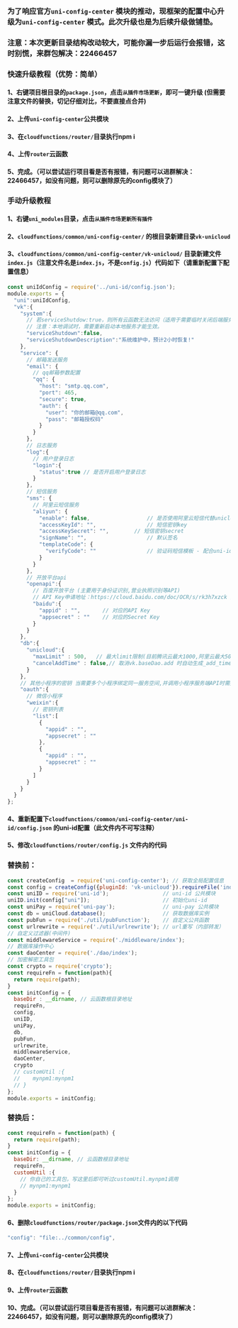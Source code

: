 ### 为了响应官方`uni-config-center` 模块的推动，现框架的配置中心升级为`uni-config-center` 模式。此次升级也是为后续升级做铺垫。

### 注意：本次更新目录结构改动较大，可能你漏一步后运行会报错，这时别慌，来群包解决：22466457
### 快速升级教程（优势：简单）
#### 1、右键项目根目录的`package.json`，点击`从插件市场更新`，即可一键升级 (但需要注意文件的替换，切记仔细对比，不要直接点合并)
#### 2、上传`uni-config-center`公共模块
#### 3、在`cloudfunctions/router/`目录执行npm i 
#### 4、上传`router`云函数
#### 5、完成。（可以尝试运行项目看是否有报错，有问题可以进群解决：22466457，如没有问题，则可以删除原先的config模块了）

### 手动升级教程
#### 1、右键`uni_modules`目录，点击`从插件市场更新所有插件`
#### 2、`cloudfunctions/common/uni-config-center/` 的根目录新建目录`vk-unicloud`
#### 3、`cloudfunctions/common/uni-config-center/vk-unicloud/` 目录新建文件`index.js`（注意文件名是`index.js`，不是`config.js`）代码如下（请重新配置下配置信息）
```js
const uniIdConfig = require('../uni-id/config.json');
module.exports = {
  "uni":uniIdConfig,
  "vk":{
    "system":{
      // 若serviceShutdow:true，则所有云函数无法访问（适用于需要临时关闭后端服务的情况，如迁移数据）
      // 注意：本地调试时，需要重新启动本地服务才能生效。
      "serviceShutdown":false,
      "serviceShutdownDescription":"系统维护中，预计2小时恢复!"
    },
    "service": {
      // 邮箱发送服务
      "email": {
        // qq邮箱参数配置
        "qq": {
          "host": "smtp.qq.com",
          "port": 465,
          "secure": true,
          "auth": {
            "user": "你的邮箱@qq.com",
            "pass": "邮箱授权码"
          }
        }
      },
      // 日志服务
      "log":{
        // 用户登录日志
        "login":{
          "status":true	// 是否开启用户登录日志
        }
      },
      // 短信服务
      "sms": {
        // 阿里云短信服务
        "aliyun": {
          "enable": false,					// 是否使用阿里云短信代替unicloud短信发送短信验证码
          "accessKeyId": "",				// 短信密钥key
          "accessKeySecret": "",		// 短信密钥secret
          "signName": "", 					// 默认签名
          "templateCode": {
            "verifyCode": ""				// 验证码短信模板 - 配合uni-id需要
          }
        }
      },
      // 开放平台api
      "openapi":{
        // 百度开放平台 (主要用于身份证识别,营业执照识别等API)
        // API Key申请地址：https://cloud.baidu.com/doc/OCR/s/rk3h7xzck 点击右上角注册
        "baidu":{
          "appid" : "",       // 对应的API Key
          "appsecret" : ""    // 对应的Secret Key
        }
      }
    },
    "db":{
      "unicloud":{
        "maxLimit" : 500,	// 最大limit限制(目前腾讯云最大1000,阿里云最大500)
        "cancelAddTime" : false,// 取消vk.baseDao.add 时自动生成_add_time和_add_time_str
      }
    },
    // 其他小程序的密钥 当需要多个小程序绑定同一服务空间,并调用小程序服务端API时需要填写 暂只支持微信小程序
    "oauth":{
      // 微信小程序
      "weixin":{
        // 密钥列表
        "list":[
          {
            "appid" : "",
            "appsecret" : ""
          },
          {
            "appid" : "",
            "appsecret" : ""
          }
        ]
      }
    }
  }
};

```
#### 4、重新配置下`cloudfunctions/common/uni-config-center/uni-id/config.json` 的uni-id配置（此文件内不可写注释）

#### 5、修改`cloudfunctions/router/config.js` 文件内的代码

### 替换前：
```js
const createConfig  = require('uni-config-center'); // 获取全局配置信息
const config = createConfig({pluginId: 'vk-unicloud'}).requireFile('index.js');
const uniID = require('uni-id');                 // uni-id 公共模块
uniID.init(config["uni"]);                       // 初始化uni-id
const uniPay = require('uni-pay');               // uni-pay 公共模块
const db = uniCloud.database();                  // 获取数据库实例
const pubFun = require('./util/pubFunction');    // 自定义公共函数
const urlrewrite = require('./util/urlrewrite'); // url重写（内部转发）
// 自定义过滤器(中间件)
const middlewareService = require('./middleware/index');
// 数据库操作中心
const daoCenter = require('./dao/index');
// 加密解密工具包
const crypto = require('crypto');
const requireFn = function(path){
  return require(path);
}
const initConfig = {
  baseDir : __dirname, // 云函数根目录地址
  requireFn,
  config,
  uniID,
  uniPay,
  db,
  pubFun,
  urlrewrite,
  middlewareService,
  daoCenter,
  crypto
  // customUtil :{
  // 	mynpm1:mynpm1
  // }
};
module.exports = initConfig;
 ```

### 替换后：

```js
const requireFn = function(path) {
  return require(path);
}
const initConfig = {
  baseDir: __dirname, // 云函数根目录地址
  requireFn,
  customUtil :{
    // 你自己的工具包，写这里后即可听过customUtil.mynpm1调用
    // mynpm1:mynpm1
  }
};
module.exports = initConfig;
```

#### 6、删除`cloudfunctions/router/package.json`文件内的以下代码
```js
"config": "file:../common/config",
```
#### 7、上传`uni-config-center`公共模块
#### 8、在`cloudfunctions/router/`目录执行npm i 
#### 9、上传`router`云函数
#### 10、完成。（可以尝试运行项目看是否有报错，有问题可以进群解决：22466457，如没有问题，则可以删除原先的config模块了）


